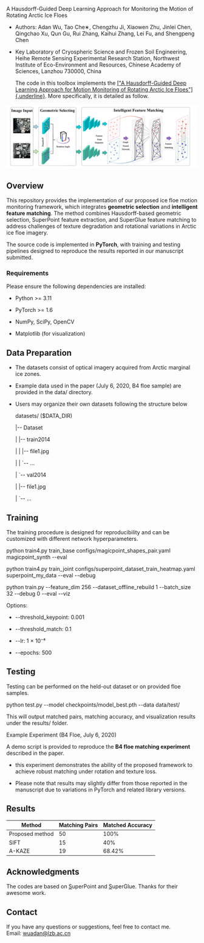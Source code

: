 A Hausdorff-Guided Deep Learning Approach for Monitoring
the Motion of Rotating Arctic Ice Floes

-   Authors: Adan Wu, Tao Che∗, Chengzhu Ji, Xiaowen Zhu, Jinlei Chen, Qingchao Xu, Qun Gu, Rui Zhang,
Kaihui Zhang, Lei Fu, and Shengpeng Chen

-   Key Laboratory of Cryospheric Science and Frozen Soil Engineering,
Heihe Remote Sensing Experimental Research Station, Northwest
Institute of Eco-Environment and Resources, Chinese Academy of
Sciences, Lanzhou 730000, China

    The code in this toolbox implements the [[\"A Hausdorff-Guided Deep
    Learning Approach for Motion Monitoring of Rotating Arctic Ice
    Floes\"]{.underline}](https://ieeexplore.ieee.org/document/9627165).
    More specifically, it is detailed as follow.

![Flow chart](https://github.com/RouteViewLab/A-Hausdorff-Guided-Deep-Learning-Approach-for-Monitoring-the-Motion-of-Rotating-Arctic-Ice-Floes/raw/main/Flow%20chat.png)

## Overview

This repository provides the implementation of our proposed ice floe
motion monitoring framework, which integrates **geometric selection**
and **intelligent feature matching**. The method combines
Hausdorff-based geometric selection, SuperPoint feature extraction, and
SuperGlue feature matching to address challenges of texture degradation
and rotational variations in Arctic ice floe imagery.

The source code is implemented in **PyTorch**, with training and testing
pipelines designed to reproduce the results reported in our manuscript
submitted.
### **Requirements**

Please ensure the following dependencies are installed:

-   Python \>= 3.11

-   PyTorch \>= 1.6

-   NumPy, SciPy, OpenCV

-   Matplotlib (for visualization)

## Data Preparation

-   The datasets consist of optical imagery acquired from Arctic
    marginal ice zones.

-   Example data used in the paper (July 6, 2020, B4 floe sample) are
    provided in the data/ directory.

-   Users may organize their own datasets following the structure below

    datasets/ (\$DATA_DIR)

    \|\-- Dataset

    \| \|\-- train2014

    \| \| \|\-- file1.jpg

    \| \| \`\-- \...

    \| \`\-- val2014

    \| \|\-- file1.jpg

    \| \`\-- \...

## Training

The training procedure is designed for reproducibility and can be
customized with different network hyperparameters.

python train4.py train_base configs/magicpoint_shapes_pair.yaml
magicpoint_synth \--eval

python train4.py train_joint
configs/superpoint_dataset_train_heatmap.yaml superpoint_my_data \--eval
\--debug

python train.py \--feature_dim 256 \--dataset_offline_rebuild 1
\--batch_size 32 \--debug 0 \--eval \--viz

Options:

-   \--threshold_keypoint: 0.001

-   \--threshold_match: 0.1

-   \--lr: 1 × 10⁻⁴

-   \--epochs: 500

## Testing

Testing can be performed on the held-out dataset or on provided floe
samples.

python test.py \--model checkpoints/model_best.pth \--data data/test/

This will output matched pairs, matching accuracy, and visualization
results under the results/ folder.

Example Experiment (B4 Floe, July 6, 2020)

A demo script is provided to reproduce the **B4 floe matching
experiment** described in the paper.

-   this experiment demonstrates the ability of the proposed framework
    to achieve robust matching under rotation and texture loss.

-   Please note that results may slightly differ from those reported in
    the manuscript due to variations in PyTorch and related library
    versions.

  ## Results

| Method          | Matching Pairs | Matched Accuracy |
|-----------------|----------------|------------------|
| Proposed method | 50             | 100%             |
| SIFT            | 15             | 40%              |
| A-KAZE          | 19             | 68.42%           |


## **Acknowledgments**

The codes are based
on [S](https://github.com/hanyoseob/pytorch-noise2void)uperPoint and [S](https://github.com/DegangWang97/IEEE_TGRS_BS3LNet)uperGlue.
Thanks for their awesome work.

## **Contact**

If you have any questions or suggestions, feel free to contact me.\
Email: wuadan@lzb.ac.cn
